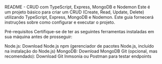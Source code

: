 README - CRUD com TypeScript, Express, MongoDB e Nodemon
Este é um projeto básico para criar um CRUD (Create, Read, Update, Delete) utilizando TypeScript, Express, MongoDB e Nodemon. Este guia fornecerá instruções sobre como configurar e executar o projeto.

Pré-requisitos
Certifique-se de ter as seguintes ferramentas instaladas em sua máquina antes de prosseguir:

Node.js: Download Node.js
npm (gerenciador de pacotes Node.js, incluído na instalação do Node.js)
MongoDB: Download MongoDB
Git (opcional, mas recomendado): Download Git
Inmsonia ou Postman para testar endpoints
